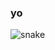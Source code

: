 ### yo

<picture>
  <source media="(prefers-color-scheme: dark)" srcset="https://raw.githubusercontent.com/krayestation/krayestation/output/github-contribution-grid-snake-dark.svg">
  <source media="(prefers-color-scheme: light)" srcset="https://raw.githubusercontent.com/krayestation/krayestation/output/github-contribution-grid-snake.svg">
  <img alt="snake" src="https://raw.githubusercontent.com/kry0sc0pic/krayestation/output/github-contribution-grid-snake.svg">
</picture>

<!--
**krayestation/krayestation** is a ✨ _special_ ✨ repository because its `README.md` (this file) appears on your GitHub profile.

Here are some ideas to get you started:

- 🔭 I’m currently working on ...
- 🌱 I’m currently learning ...
- 👯 I’m looking to collaborate on ...
- 🤔 I’m looking for help with ...
- 💬 Ask me about ...
- 📫 How to reach me: ...
- 😄 Pronouns: ...
- ⚡ Fun fact: ...
-->

